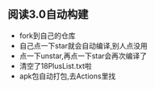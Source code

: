 ## 阅读3.0自动构建
* fork到自己的仓库
* 自己点一下star就会自动编译,别人点没用
* 点一下unstar,再点一下star会再次编译了
* 清空了18PlusList.txt啦
* apk包自动打包,去Actions里找
